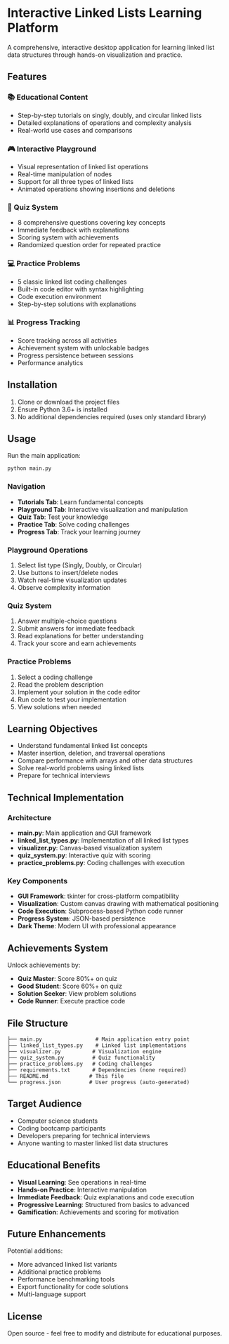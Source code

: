 # Interactive Linked Lists Learning Platform

A comprehensive, interactive desktop application for learning linked list data structures through hands-on visualization and practice.

## Features

### 📚 Educational Content
- Step-by-step tutorials on singly, doubly, and circular linked lists
- Detailed explanations of operations and complexity analysis
- Real-world use cases and comparisons

### 🎮 Interactive Playground
- Visual representation of linked list operations
- Real-time manipulation of nodes
- Support for all three types of linked lists
- Animated operations showing insertions and deletions

### 🧠 Quiz System
- 8 comprehensive questions covering key concepts
- Immediate feedback with explanations
- Scoring system with achievements
- Randomized question order for repeated practice

### 💻 Practice Problems
- 5 classic linked list coding challenges
- Built-in code editor with syntax highlighting
- Code execution environment
- Step-by-step solutions with explanations

### 📊 Progress Tracking
- Score tracking across all activities
- Achievement system with unlockable badges
- Progress persistence between sessions
- Performance analytics

## Installation

1. Clone or download the project files
2. Ensure Python 3.6+ is installed
3. No additional dependencies required (uses only standard library)

## Usage

Run the main application:
```bash
python main.py
```

### Navigation
- **Tutorials Tab**: Learn fundamental concepts
- **Playground Tab**: Interactive visualization and manipulation
- **Quiz Tab**: Test your knowledge
- **Practice Tab**: Solve coding challenges
- **Progress Tab**: Track your learning journey

### Playground Operations
1. Select list type (Singly, Doubly, or Circular)
2. Use buttons to insert/delete nodes
3. Watch real-time visualization updates
4. Observe complexity information

### Quiz System
1. Answer multiple-choice questions
2. Submit answers for immediate feedback
3. Read explanations for better understanding
4. Track your score and earn achievements

### Practice Problems
1. Select a coding challenge
2. Read the problem description
3. Implement your solution in the code editor
4. Run code to test your implementation
5. View solutions when needed

## Learning Objectives

- Understand fundamental linked list concepts
- Master insertion, deletion, and traversal operations
- Compare performance with arrays and other data structures
- Solve real-world problems using linked lists
- Prepare for technical interviews

## Technical Implementation

### Architecture
- **main.py**: Main application and GUI framework
- **linked_list_types.py**: Implementation of all linked list types
- **visualizer.py**: Canvas-based visualization system
- **quiz_system.py**: Interactive quiz with scoring
- **practice_problems.py**: Coding challenges with execution

### Key Components
- **GUI Framework**: tkinter for cross-platform compatibility
- **Visualization**: Custom canvas drawing with mathematical positioning
- **Code Execution**: Subprocess-based Python code runner
- **Progress System**: JSON-based persistence
- **Dark Theme**: Modern UI with professional appearance

## Achievements System

Unlock achievements by:
- **Quiz Master**: Score 80%+ on quiz
- **Good Student**: Score 60%+ on quiz
- **Solution Seeker**: View problem solutions
- **Code Runner**: Execute practice code

## File Structure

```
├── main.py                 # Main application entry point
├── linked_list_types.py    # Linked list implementations
├── visualizer.py          # Visualization engine
├── quiz_system.py         # Quiz functionality
├── practice_problems.py   # Coding challenges
├── requirements.txt       # Dependencies (none required)
├── README.md             # This file
└── progress.json         # User progress (auto-generated)
```

## Target Audience

- Computer science students
- Coding bootcamp participants
- Developers preparing for technical interviews
- Anyone wanting to master linked list data structures

## Educational Benefits

- **Visual Learning**: See operations in real-time
- **Hands-on Practice**: Interactive manipulation
- **Immediate Feedback**: Quiz explanations and code execution
- **Progressive Learning**: Structured from basics to advanced
- **Gamification**: Achievements and scoring for motivation

## Future Enhancements

Potential additions:
- More advanced linked list variants
- Additional practice problems
- Performance benchmarking tools
- Export functionality for code solutions
- Multi-language support

## License

Open source - feel free to modify and distribute for educational purposes.